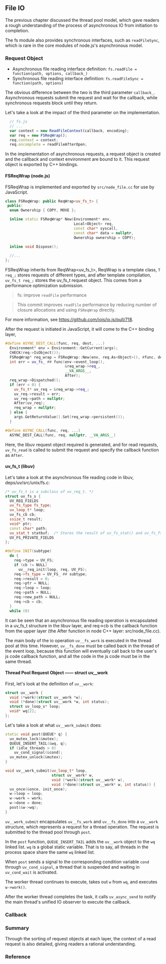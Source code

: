 
## File IO

The previous chapter discussed the thread pool model, which gave readers a rough understanding of the process of asynchronous IO from initiation to completion.

The fs module also provides synchronous interfaces, such as `readFileSync`, which is rare in the core modules of node.js's asynchronous model.

### Request Object

* Asynchronous file reading interface definition: 
`fs.readFile = function(path, options, callback_) `
* Synchronous file reading interface definition:
`fs.readFileSync = function(path, options) `

The obvious difference between the two is the third parameter `callback_`. Asynchronous requests submit the request and wait for the callback, while synchronous requests block until they return.

Let's take a look at the impact of the third parameter on the implementation.

```js
  // fs.js
  // ...
  var context = new ReadFileContext(callback, encoding);
  var req = new FSReqWrap();
  req.context = context;
  req.oncomplete = readFileAfterOpen;
```

In the implementation of asynchronous requests, a request object is created and the callback and context environment are bound to it. This request object is exported by C++ bindings.

#### FSReqWrap (node.js)
FSReqWrap is implemented and exported by `src/node_file.cc` for use by JavaScript.

```c++
class FSReqWrap: public ReqWrap<uv_fs_t> {
 public:
  enum Ownership { COPY, MOVE };

  inline static FSReqWrap* New(Environment* env,
                               Local<Object> req,
                               const char* syscall,
                               const char* data = nullptr,
                               Ownership ownership = COPY);

  inline void Dispose();
  
  //...
};

```
FSReqWrap inherits from ReqWrap<uv_fs_t>, ReqWrap is a template class, `T req_;` stores requests of different types, and after template compilation, `uv_fs_t req_;` stores the uv_fs_t request object. This comes from a performance optimization submission.
> fs: improve `readFile` performance
    
> This commit improves `readFile` performance by
> reducing number of closure allocations and using
> `FSReqWrap` directly.

For more information, see https://github.com/iojs/io.js/pull/718.

After the request is initiated in JavaScript, it will come to the C++ binding layer,
```c++
#define ASYNC_DEST_CALL(func, req, dest, ...)                                 \
  Environment* env = Environment::GetCurrent(args);                           \
  CHECK(req->IsObject());                                                     \
  FSReqWrap* req_wrap = FSReqWrap::New(env, req.As<Object>(), #func, dest);   \
  int err = uv_fs_ ## func(env->event_loop(),                                 \
                           &req_wrap->req_,                                   \
                           __VA_ARGS__,                                       \
                           After);                                            \
  req_wrap->Dispatched();                                                     \
  if (err < 0) {                                                              \
    uv_fs_t* uv_req = &req_wrap->req_;                                        \
    uv_req->result = err;                                                     \
    uv_req->path = nullptr;                                                   \
    After(uv_req);                                                            \
    req_wrap = nullptr;                                                       \
  } else {                                                                    \
    args.GetReturnValue().Set(req_wrap->persistent());                        \
  }

#define ASYNC_CALL(func, req, ...)                                            \
  ASYNC_DEST_CALL(func, req, nullptr, __VA_ARGS__)                            \
```

Here, the libuv request object required is generated, and for read requests, `uv_fs_read` is called to submit the request and specify the callback function as `After`.

#### uv_fs_t (libuv)
Let's take a look at the asynchronous file reading code in libuv, deps/uv/src/unix/fs.c:

```c++
/* uv_fs_t is a subclass of uv_req_t. */
struct uv_fs_s {
  UV_REQ_FIELDS
  uv_fs_type fs_type;
  uv_loop_t* loop;
  uv_fs_cb cb;
  ssize_t result;
  void* ptr;
  const char* path;
  uv_stat_t statbuf;  /* Stores the result of uv_fs_stat() and uv_fs_fstat(). */
  UV_FS_PRIVATE_FIELDS
};
```

```c++
#define INIT(subtype)                                                         \
  do {                                                                        \
    req->type = UV_FS;                                                        \
    if (cb != NULL)                                                           \
      uv__req_init(loop, req, UV_FS);                                         \
    req->fs_type = UV_FS_ ## subtype;                                         \
    req->result = 0;                                                          \
    req->ptr = NULL;                                                          \
    req->loop = loop;                                                         \
    req->path = NULL;                                                         \
    req->new_path = NULL;                                                     \
    req->cb = cb;                                                             \
  }                                                                           \
  while (0)
```

It can be seen that an asynchronous file reading operation is encapsulated in a uv_fs_t structure in the libuv layer, and req->cb is the callback function from the upper layer (the After function in node C++ layer: src/node_file.cc).

The main body of the io operation `uv__fs_work` is executed in the thread pool at this time. However, `uv__fs_done` must be called back in the thread of the event loop, because this function will eventually call back to the user's js code callback function, and all the code in the js code must be in the same thread.

#### Thread Pool Request Object —— struct uv__work
First, let's look at the definition of `uv__work`:
```c++
struct uv__work {
  void (*work)(struct uv__work *w);
  void (*done)(struct uv__work *w, int status);
  struct uv_loop_s* loop;
  void* wq[2];
};
```

Let's take a look at what `uv__work_submit` does:
```c++
static void post(QUEUE* q) {
  uv_mutex_lock(&mutex);
  QUEUE_INSERT_TAIL(&wq, q);
  if (idle_threads > 0)
    uv_cond_signal(&cond);
  uv_mutex_unlock(&mutex);
}

void uv__work_submit(uv_loop_t* loop,
                     struct uv__work* w,
                     void (*work)(struct uv__work* w),
                     void (*done)(struct uv__work* w, int status)) {
  uv_once(&once, init_once);
  w->loop = loop;
  w->work = work;
  w->done = done;
  post(&w->wq);
}
```

`uv__work_submit` encapsulates `uv__fs_work` and `uv__fs_done` into a `uv__work` structure, which represents a request for a thread operation. The request is submitted to the thread pool through `post`.

In the `post` function, `QUEUE_INSERT_TAIL` adds the `uv__work` object to the `wq` linked list. `wq` is a global static variable. That is to say, all threads in the process space share the same `wq` linked list.

When `post` sends a signal to the corresponding condition variable `cond` through `uv_cond_signal`, a thread that is suspended and waiting in `uv_cond_wait` is activated.

The worker thread continues to execute, takes out `w` from `wq`, and executes `w->work()`.

After the worker thread completes the task, it calls `uv_async_send` to notify the main thread's unified IO observer to execute the callback.

### Callback

### Summary
Through the sorting of request objects at each layer, the context of a read request is also detailed, giving readers a rational understanding.

### Reference







